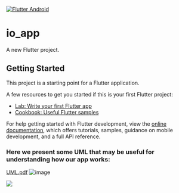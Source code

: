 [![Flutter Android](https://github.com/Software-Engineering-MIMUW-2023/insert-name/actions/workflows/flutter_actions_android.yml/badge.svg)](https://github.com/Software-Engineering-MIMUW-2023/insert-name/actions/workflows/flutter_actions_android.yml)

# io_app

A new Flutter project.

## Getting Started

This project is a starting point for a Flutter application.

A few resources to get you started if this is your first Flutter project:

- [Lab: Write your first Flutter app](https://docs.flutter.dev/get-started/codelab)
- [Cookbook: Useful Flutter samples](https://docs.flutter.dev/cookbook)

For help getting started with Flutter development, view the
[online documentation](https://docs.flutter.dev/), which offers tutorials,
samples, guidance on mobile development, and a full API reference.

### Here we present some UML that may be useful for understanding how our app works:

[UML.pdf](https://github.com/SaLukasik/insert-name/files/11093737/UML.pdf)
![image](https://user-images.githubusercontent.com/91662997/228355179-b377eaa5-008c-471d-9b81-8fcccb27eba9.png)

[![](https://mermaid.ink/img/pako:eNqFU02P2jAU_CtPlvYGlLALhByQWtjuCRWJ7KUJB5O8EEuO7cZ2y4f2v9dJIKGFqkgR8cy8efNi-0wSmSIJyNMTaPxhUSS4ZHRf0iIW4H4Op9ZIYYsdlrHowMTIEqzGUgPV8F69tKSipWEJU1QYoEpVgs9KcZZQw6S4ceFSKrDCMF5bAYq0c6mR_nxeWQSQ5JRzFHuEssqpTRfFdahke2ZyuwtA00JxBOqESraqhu38SjS2FGByrHXARCbL4u-AzYBtkTZuspYU0rhits8NyKwRwF2q2iEAZU8nji17reaYdcX1WK4_0J20BjLG0RwV6k9cNl9O_ysXFfpXtT2Pe-NPyu1lssf1phrZbbrKIVw2olUUrSgTsEJht1vo9-ewiBa5lBrhjRYYxLFYSuN2X6TwRR5QOyBkCYTUPRLdaiGFwMTAV2nLbdv6f8YX5apmXqPo9cDMtgMHDt1EYbV337IMNtKKtDNfNII3L_oz271iFN2EvaefowfpF3Wm0HV3h59RfoHDGl7fatbRmtPjhV_X0Kr6xqRHCnTHjKXuzp0rOibuCBYYk8C9pphRy01MYvHhpNXN2xxFQgJTWuwRq1JqrvfzCrpb9l1Kt8wo182aBGdyIIE3GnhTbzTzZ_7Q_fuzHjmS4MUbjIeT2XQ69CvOf_7okVNt4IjZ1JuMJy_T4XDse_7k4zd7r0IV?type=png)](https://mermaid.live/edit#pako:eNqFU02P2jAU_CtPlvYGlLALhByQWtjuCRWJ7KUJB5O8EEuO7cZ2y4f2v9dJIKGFqkgR8cy8efNi-0wSmSIJyNMTaPxhUSS4ZHRf0iIW4H4Op9ZIYYsdlrHowMTIEqzGUgPV8F69tKSipWEJU1QYoEpVgs9KcZZQw6S4ceFSKrDCMF5bAYq0c6mR_nxeWQSQ5JRzFHuEssqpTRfFdahke2ZyuwtA00JxBOqESraqhu38SjS2FGByrHXARCbL4u-AzYBtkTZuspYU0rhits8NyKwRwF2q2iEAZU8nji17reaYdcX1WK4_0J20BjLG0RwV6k9cNl9O_ysXFfpXtT2Pe-NPyu1lssf1phrZbbrKIVw2olUUrSgTsEJht1vo9-ewiBa5lBrhjRYYxLFYSuN2X6TwRR5QOyBkCYTUPRLdaiGFwMTAV2nLbdv6f8YX5apmXqPo9cDMtgMHDt1EYbV337IMNtKKtDNfNII3L_oz271iFN2EvaefowfpF3Wm0HV3h59RfoHDGl7fatbRmtPjhV_X0Kr6xqRHCnTHjKXuzp0rOibuCBYYk8C9pphRy01MYvHhpNXN2xxFQgJTWuwRq1JqrvfzCrpb9l1Kt8wo182aBGdyIIE3GnhTbzTzZ_7Q_fuzHjmS4MUbjIeT2XQ69CvOf_7okVNt4IjZ1JuMJy_T4XDse_7k4zd7r0IV)
